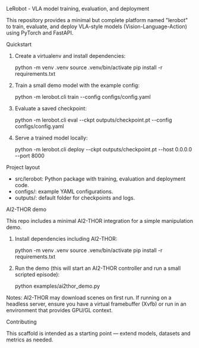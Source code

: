 LeRobot - VLA model training, evaluation, and deployment

This repository provides a minimal but complete platform named "lerobot" to train, evaluate, and deploy VLA-style models (Vision-Language-Action) using PyTorch and FastAPI.

Quickstart

1. Create a virtualenv and install dependencies:

   python -m venv .venv
   source .venv/bin/activate
   pip install -r requirements.txt

2. Train a small demo model with the example config:

   python -m lerobot.cli train --config configs/config.yaml

3. Evaluate a saved checkpoint:

   python -m lerobot.cli eval --ckpt outputs/checkpoint.pt --config configs/config.yaml

4. Serve a trained model locally:

   python -m lerobot.cli deploy --ckpt outputs/checkpoint.pt --host 0.0.0.0 --port 8000

Project layout

- src/lerobot: Python package with training, evaluation and deployment code.
- configs/: example YAML configurations.
- outputs/: default folder for checkpoints and logs.

AI2-THOR demo

This repo includes a minimal AI2-THOR integration for a simple manipulation demo.

1. Install dependencies including AI2-THOR:

   python -m venv .venv
   source .venv/bin/activate
   pip install -r requirements.txt

2. Run the demo (this will start an AI2-THOR controller and run a small scripted episode):

   python examples/ai2thor_demo.py

Notes: AI2-THOR may download scenes on first run. If running on a headless server, ensure you have a virtual framebuffer (Xvfb) or run in an environment that provides GPU/GL context.

Contributing

This scaffold is intended as a starting point — extend models, datasets and metrics as needed.
